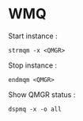 WMQ
===

Start instance :

    strmqm -x <QMGR>

Stop instance :

    endmqm <QMGR>

Show QMGR status :

    dspmq -x -o all

